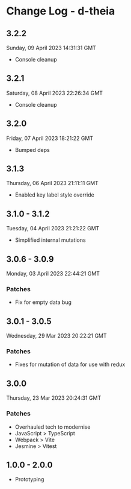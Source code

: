 # Change Log - d-theia

## 3.2.2

Sunday, 09 April 2023 14:31:31 GMT

- Console cleanup

## 3.2.1

Saturday, 08 April 2023 22:26:34 GMT

- Console cleanup

## 3.2.0

Friday, 07 April 2023 18:21:22 GMT

- Bumped deps

## 3.1.3

Thursday, 06 April 2023 21:11:11 GMT

- Enabled key label style override

## 3.1.0 - 3.1.2

Tuesday, 04 April 2023 21:21:22 GMT

- Simplified internal mutations

## 3.0.6 - 3.0.9

Monday, 03 April 2023 22:44:21 GMT

### Patches

- Fix for empty data bug

## 3.0.1 - 3.0.5

Wednesday, 29 Mar 2023 20:22:21 GMT

### Patches

- Fixes for mutation of data for use with redux

## 3.0.0

Thursday, 23 Mar 2023 20:24:31 GMT

### Patches

- Overhauled tech to modernise
- JavaScript > TypeScript
- Webpack > Vite
- Jesmine > Vitest

## 1.0.0 - 2.0.0

- Prototyping
